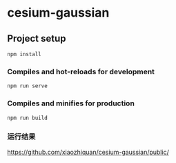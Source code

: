 # cesium-gaussian

## Project setup
```
npm install
```

### Compiles and hot-reloads for development
```
npm run serve
```

### Compiles and minifies for production
```
npm run build
```

### 运行结果

https://github.com/xiaozhiquan/cesium-gaussian/public/
